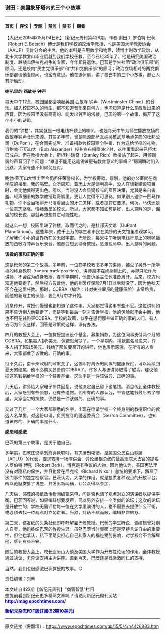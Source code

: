 ### 谢田：美国象牙塔内的三个小故事

---

#### [首页](../../../..?n4426983) &nbsp;|&nbsp; [评论](../../../../../epoch-comment?n4426983) &nbsp;|&nbsp; [专题](../../../../../epoch-special?n4426983) &nbsp;|&nbsp; [禁闻](../../../../../epoch-news?n4426983) &nbsp;|&nbsp; [禁书](../../../../../books?n4426983) &nbsp;|&nbsp; [翻墙](https://github.com/gfw-breaker/nogfw/blob/master/README.md?n4426983)


<div class="post_content" id="artbody" itemprop="articleBody">
 <!-- article content begin -->
 <p>
  【大纪元2015年05月04日讯】（新纪元周刊第426期，作者
  <ok href="https://www.epochtimes.com/gb/tag/%E8%B0%A2%E7%94%B0.html">
   谢田
  </ok>
  ）罗伯特‧巴茨（Robert E. Botsch）博士是我们学校的政治学教授，也是美国大学教授协会（AAUP）艾肯分会的主席。他的本科是应用数学和物理，读博士时改学政治，从北卡大学教堂山毕业后就到我们学校任教，至今已经35年了。他是研究美国政治制度、越战和伊拉克战争的专家，今年即将退休。巴茨是学生社团“政治俱乐部”的顾问，还是校内“民主党俱乐部”和“共和党俱乐部”的顾问；政治立场相对的两党俱乐部都请他当顾问，也蛮有意思。他在退休前，讲了校史中的三个小故事，都让人有所触动。
 </p>
 <p>
  <b>
   喇叭里的
   <ok href="https://www.epochtimes.com/gb/tag/%E8%A5%BF%E6%95%8F%E5%AF%BA.html">
    西敏寺
   </ok>
   钟声
  </b>
 </p>
 <p>
  每天中午12点，校园里都会响起英国
  <ok href="https://www.epochtimes.com/gb/tag/%E8%A5%BF%E6%95%8F%E5%AF%BA.html">
   西敏寺
  </ok>
  钟声（Westminster Chime）的音乐。加入校园不久的师生，都不知道音乐来自何方，也不知道是什么东西发出来的声音，因为校园里没有高高的、能发出钟声的塔楼。巴茨的第一个故事，揭开了这个小小的谜团。
 </p>
 <p>
  我们的“钟楼”，其实就是一根电线杆顶上的喇叭，也是每天中午为师生播放悠扬的西敏寺钟声音乐来源。其实多年前，曾是能源部萨瓦纳河核武基地承包商的杜邦公司（DuPont），在合同完成后，准备捐款为校园建个钟楼，作为送给学校的礼物。当鲍勃‧亚历山大（Bob Alexander）校长宣布捐赠决定时，这件事看起来已经木已成舟。但在教授大会上，斯坦利‧瑞奇（Stanley Rich）教授站了起来，用颤巍巍的声音问了个问题：“难道不能用这笔钱做更有教育意义的事吗？”房间瞬时陷入沉默，大家有些不知如何应对。
 </p>
 <p>
  鲍勃‧亚历山大博士至今仍担任荣誉校长，为学校筹款、规划，他的办公室就在商学院的楼里、我的隔壁。众所周知，亚历山大是谈判高手，没人在谈新建设项目时，会比他做得更出色。所以，当时没人会质疑校长的项目决策，尤其是来自害羞、轻声细语的数学教授瑞奇嘴里，更让人觉得不可思议。如果别人送你一匹马作礼物，你不会当场掰开马嘴看里面的牙口怎样，或者提其它要求。何况，马伕还是一位意志坚强、情绪激昂的校长。所以，大家都不知如何是好，出人意料的是，倔强的校长说，那就再想想其它可能性吧。
 </p>
 <p>
  就这么一想，校园里缺了钟楼。取而代之的，是杜邦天文馆（DuPont Planetarium）。这些年来，成千上万的学生和市民在美妙的天文馆里参观学习，了解我们小小的世界所在的无限宇宙。巴茨说，每天中午听到电线杆顶上的喇叭播放的西敏寺钟声音乐录音，他都会想到瑞奇教授，感激他简单、出人意料的问题。
 </p>
 <p>
  <b>
   该做的事和正确的事
  </b>
 </p>
 <p>
  这是巴茨的第二个故事。多年前，一位在学校教书多年的讲师，接受了另外一所学校的终身教职（tenure track position）。讲师是不在终身制上的，亦即只能作为讲师，不会成为终身教授。春季学期时，他告诉系主任他准备离开。后来，校方也知道他要走了。然后校方告诉他，他的州医疗保险7月1日以后就没了，因为他秋天不会在这里任教。那时，COBRA（编注：针对失业雇员的健康保险）非常昂贵，而他的新雇主的保险，要到8月中才开始。
 </p>
 <p>
  消息传开，教授们慢慢也都知道了这件事，大家都觉得这事有些不妥。这位讲师如果不告诉别人他要走了，而是等到最后一刻才告诉学校，他的保险就不会中断，他也不用花钱购买COBRA。学校的政策，似乎在惩罚那些做正确的事的人们。有人去问为什么这样，回答是政策就这样，没有办法。
 </p>
 <p>
  四月的教授大会上，一位教授提议设个基金，募集捐款，为这位同事支付两个月的COBRA。如果每人捐5美元，保费就解决了。一个星期内，捐款匿名涌进来，许多人捐了超过5美元。钱给了那位要离开的讲师，他也表示感激。在所有的人看来，大家都做了该做的、正确的事。
 </p>
 <p>
  但不久后，南卡州政府的政策变了，这位即将离去的同事的健康保险，可以延续到夏天的结尾，他不必购买昂贵的COBRA了。许多人与该讲师取得了联系，建议他把这笔钱捐给学校的一个慈善基金。这似乎是一件该做的、正确的事。
 </p>
 <p>
  几天后，讲师给大家电子邮件回复，说他决定自己留下这笔钱。消息传到全体教授后，大家感到有些愤怒，也有些遗憾。但所有的人都认为，不管这笔钱最后去了哪里，大家当初的捐款，仍然是一件该做的、正确的事。
 </p>
 <p>
  又过了几年，一个大家都熟悉的名字，出现在申请学校一个终身制的教授职位的候选人名单里。对这份申请，负责搜寻的遴选委员会（Search Committee），也知道该做的、正确的事是什么。
 </p>
 <p>
  <b>
   感恩和感激
  </b>
 </p>
 <p>
  巴茨的第三个故事，是关于他自己。
 </p>
 <p>
  多年前，巴茨还没拿到终身教职时，有天接到电话，是美国公民自由联盟（ACLU）的代表，要求安排一场演讲会，讨论里根总统的最高法院大法官的提名人罗伯特‧博克（Robert Bork）。博克是有争议的人物，因为他认为，美国宪法里没有对隐私的保护，并且他曾在尼克松（Richard Nixon）总统的要求下，解雇了水门事件的独立检察官。巴茨认为，大学的作用，就是提供各种观点的开放平台，所以他就安排了讲座，并发出新闻稿，让公众得以参加。
 </p>
 <p>
  几天后，邻城的报纸政治新闻编辑来电，问是否也请了观点对立的演讲者以提供平衡。巴茨回答说，如果编辑想要发声，可以另外安排一个类似的论坛；这次的论坛是开放性的，学校无需评估每一位在大学里演讲的人，也不需要去提供什么平衡，或必须去找一位观点对立的讲者。当然，对话不欢而散，编辑非常恼怒。
 </p>
 <p>
  第二天，该报纸的头条社论即呼吁解雇巴茨教授。巴茨的学生听说，该编辑曾对别人自夸，他能终结巴茨的教授生涯。虽然巴茨当时表面上还是坚持言论自由的重要性，但他也承认，私下里确实担心自己和家人的福祉受到影响，对学校会不会解雇他，感到有些不安。
 </p>
 <p>
  随后的教授大会上，校长亚历山大谈及美国大学作为开放性论坛的作用，全体教授通过决议，无异议支持主办讲座。直到今天，巴茨还是很感激同仁的支持。
 </p>
 <p>
  当然，我们也很感激巴茨教授的故事。◇
 </p>
 <p>
  责任编辑：刘菁
 </p>
 <p>
  本文转自426期【新纪元周刊】“商管智慧”栏目
  <br/>
  想提前看到新纪元更多精彩文章吗？请访问新纪元周刊网站：
  <br/>
  <ok href="http://mag.epochtimes.com/ " target="_blank">
   <font color="blue">
    <b>
     http://mag.epochtimes.com/
    </b>
   </font>
  </ok>
 </p>
 <p>
  <ok href="http://mag.epochtimes.com/pdfmag/home.html">
   <font color="blue">
    <b>
     新纪元杂志PDF版订阅(52期10美元)
    </b>
   </font>
  </ok>
 </p>
 <!-- article content end -->
 <div id="below_article_ad">
 </div>
</div>


---

原文链接（需翻墙）：https://www.epochtimes.com/gb/15/5/4/n4426983.htm